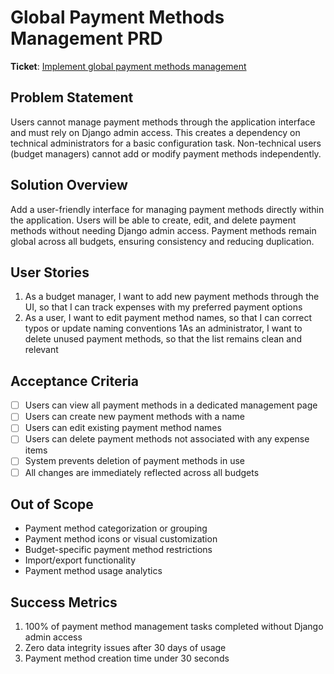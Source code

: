 # Global Payment Methods Management PRD

**Ticket**: [Implement global payment methods management](https://github.com/MarcinOrlowski/python-expense-tracker/issues/99)

## Problem Statement

Users cannot manage payment methods through the application interface and must rely on Django admin
access. This creates a dependency on technical administrators for a basic configuration task.
Non-technical users (budget managers) cannot add or modify payment methods independently.

## Solution Overview

Add a user-friendly interface for managing payment methods directly within the application. Users
will be able to create, edit, and delete payment methods without needing Django admin access.
Payment methods remain global across all budgets, ensuring consistency and reducing duplication.

## User Stories

1. As a budget manager, I want to add new payment methods through the UI, so that I can track
   expenses with my preferred payment options
1. As a user, I want to edit payment method names, so that I can correct typos or update naming
   conventions
1As an administrator, I want to delete unused payment methods, so that the list remains clean and
   relevant

## Acceptance Criteria

- [ ] Users can view all payment methods in a dedicated management page
- [ ] Users can create new payment methods with a name
- [ ] Users can edit existing payment method names
- [ ] Users can delete payment methods not associated with any expense items
- [ ] System prevents deletion of payment methods in use
- [ ] All changes are immediately reflected across all budgets

## Out of Scope

- Payment method categorization or grouping
- Payment method icons or visual customization
- Budget-specific payment method restrictions
- Import/export functionality
- Payment method usage analytics

## Success Metrics

1. 100% of payment method management tasks completed without Django admin access
2. Zero data integrity issues after 30 days of usage
3. Payment method creation time under 30 seconds
